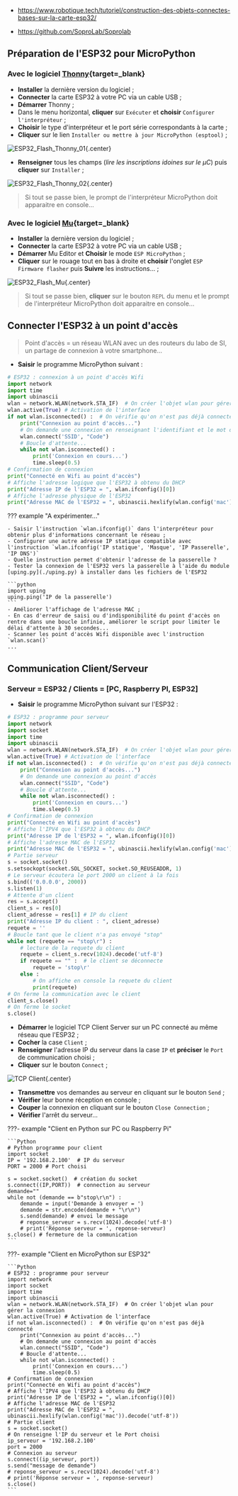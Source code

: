 
- <https://www.robotique.tech/tutoriel/construction-des-objets-connectes-bases-sur-la-carte-esp32/>

- <https://github.com/SoproLab/Soprolab>

<!-- 
- https://www.youtube.com/@christianducros/videos
- https://github.com/christianDUCROS -->



## Préparation de l'ESP32 pour MicroPython

### Avec le logiciel [Thonny](https://thonny.org){target=_blank}

- **Installer** la dernière version du logiciel ;
- **Connecter** la carte ESP32 à votre PC via un cable USB ;
- **Démarrer** Thonny ;
- Dans le menu horizontal, **cliquer** sur `Exécuter` et **choisir** `Configurer l'interpréteur` ;
- **Choisir** le type d'interpréteur et le port série correspondants à la carte ;
- **Cliquer** sur le lien `Installer ou mettre à jour MicroPython (esptool)` ;

![ESP32_Flash_Thonny_01](./images/ESP32_Flash_Thonny_01.png){.center}

- **Renseigner** tous les champs (*lire les inscriptions idoines sur le µC*) puis **cliquer** sur `Installer` ;

![ESP32_Flash_Thonny_02](./images/ESP32_Flash_Thonny_02.png){.center}

> Si tout se passe bien, le prompt de l'interpréteur MicroPython doit apparaitre en console...

### Avec le logiciel [Mu](https://codewith.mu/en/download){target=_blank}

- **Installer** la dernière version du logiciel ;
- **Connecter** la carte ESP32 à votre PC via un cable USB ;
- **Démarrer** Mu Editor  et **Choisir** le mode `ESP MicroPython` ;
- **Cliquer** sur le rouage tout en bas à droite et **choisir** l'onglet `ESP Firmware flasher` puis **Suivre** les instructions...  ;

![ESP32_Flash_Mu](./images/ESP32_Flash_Mu.png){.center}

> Si tout se passe bien, **cliquer** sur le bouton `REPL` du menu et le prompt de l'interpréteur MicroPython doit apparaitre en console...

## Connecter l'ESP32 à un point d'accès

> Point d'accès = un réseau WLAN avec un des routeurs du labo de SI, un partage de connexion à votre smartphone...

- **Saisir** le programme MicroPython suivant :
```Python
# ESP32 : connexion à un point d'accès Wifi
import network
import time
import ubinascii
wlan = network.WLAN(network.STA_IF)  # On créer l'objet wlan pour gérer la connexion
wlan.active(True) # Activation de l'interface
if not wlan.isconnected() :  # On vérifie qu'on n'est pas déjà connecté
    print("Connexion au point d'accès...")
    # On demande une connexion en renseignant l'identifiant et le mot de passe du point d'accès
    wlan.connect('SSID', "Code")
    # Boucle d'attente...
    while not wlan.isconnected() :
        print('Connexion en cours...')
        time.sleep(0.5)
# Confirmation de connexion
print("Connecté en Wifi au point d'accès")
# Affiche l'adresse logique que l'ESP32 à obtenu du DHCP
print("Adresse IP de l'ESP32 = ", wlan.ifconfig()[0])
# Affiche l'adresse physique de l'ESP32
print("Adresse MAC de l'ESP32 = ", ubinascii.hexlify(wlan.config('mac')).decode('utf-8'))
```

<!-- ```Python
import network
import time
import ubinascii
wlan = network.WLAN(network.STA_IF)  # On créer l'objet wlan pour gérer la connexion
wlan.active(True) # Activation de l'interface
if not wlan.isconnected() :  # On vérifie qu'on n'est pas déjà connecté
    print("Connexion au point d'accès...")
    # On demande une connexion au point d'accès
    wlan.connect('WIFI_SI2', 'wifisi02')
    # Boucle d'attente...
    while not wlan.isconnected() :
        print('Connexion en cours...')
        time.sleep(0.5)
# Confirmation de connexion
print("Connecté en Wifi au point d'accès")
# Affiche l'IPV4 que l'ESP32 à obtenu du DHCP
print("Adresse IP de l'ESP32 = ", wlan.ifconfig()[0])
# Affiche l'adresse MAC de l'ESP32
print("Adresse MAC de l'ESP32 = ", ubinascii.hexlify(wlan.config('mac')).decode('utf-8'))
``` -->


??? example "A expérimenter..."

    - Saisir l'instruction `wlan.ifconfig()` dans l'interpréteur pour obtenir plus d'informations concernant le réseau ;
    - Configurer une autre adresse IP statique compatible avec l'instruction `wlan.ifconfig('IP statique', 'Masque', 'IP Passerelle', 'IP DNS')`
    - Quelle instruction permet d'obtenir l'adresse de la passerelle ?
    - Tester la connexion de l'ESP32 vers la passerelle à l'aide du module [uping.py](./uping.py) à installer dans les fichiers de l'ESP32

    ```python
    import uping
    uping.ping('IP de la passerelle')
    ```
    - Améliorer l'affichage de l'adresse MAC ;
    - En cas d'erreur de saisi ou d'indisponibilité du point d'accès on rentre dans une boucle infinie, améliorer le script pour limiter le délai d'attente à 30 secondes...   
    - Scanner les point d'accès Wifi disponible avec l'instruction `wlan.scan()`
    ...
    

## Communication Client/Serveur

### Serveur = ESP32 / Clients = [PC, Raspberry PI, ESP32]

- **Saisir** le programme MicroPython suivant sur l'ESP32 :

```Python
# ESP32 : programme pour serveur
import network
import socket
import time
import ubinascii
wlan = network.WLAN(network.STA_IF)  # On créer l'objet wlan pour gérer la connexion
wlan.active(True) # Activation de l'interface
if not wlan.isconnected() :  # On vérifie qu'on n'est pas déjà connecté
    print("Connexion au point d'accès...")
    # On demande une connexion au point d'accès
    wlan.connect("SSID", "Code")
    # Boucle d'attente...
    while not wlan.isconnected() :
        print('Connexion en cours...')
        time.sleep(0.5)
# Confirmation de connexion
print("Connecté en Wifi au point d'accès")
# Affiche l'IPV4 que l'ESP32 à obtenu du DHCP
print("Adresse IP de l'ESP32 = ", wlan.ifconfig()[0])
# Affiche l'adresse MAC de l'ESP32
print("Adresse MAC de l'ESP32 = ", ubinascii.hexlify(wlan.config('mac')).decode('utf-8'))
# Partie serveur
s = socket.socket()
s.setsockopt(socket.SOL_SOCKET, socket.SO_REUSEADDR, 1)
# Le serveur écoutera le port 2000 un client à la fois
s.bind(('0.0.0.0', 2000))
s.listen(1)
# Attente d'un client
res = s.accept()
client_s = res[0]
client_adresse = res[1] # IP du client
print("Adresse IP du client : ", client_adresse)
requete = ''
# Boucle tant que le client n'a pas envoyé "stop"
while not (requete == "stop\r") :
    # lecture de la requete du client
    requete = client_s.recv(1024).decode('utf-8')
    if requete == "" :  # le client se déconnecte
        requete = 'stop\r'
    else :
        # On affiche en console la requete du client
        print(requete)
# On ferme la communication avec le client
client_s.close()
# On ferme le socket
s.close()
```

<!--     
```
import network
import socket
import time
import ubinascii
wlan = network.WLAN(network.STA_IF)  # On créer l'objet wlan pour gérer la connexion
wlan.active(True) # Activation de l'interface
if not wlan.isconnected() :  # On vérifie qu'on n'est pas déjà connecté
    print("Connexion au point d'accès...")
    # On demande une connexion au point d'accès
    wlan.connect('WIFI_SI2', 'wifisi02')
    # Boucle d'attente...
    while not wlan.isconnected() :
        print('Connexion en cours...')
        time.sleep(0.5)
# Confirmation de connexion
print("Connecté en Wifi au point d'accès")
# Affiche l'IPV4 que l'ESP32 à obtenu du DHCP
print("Adresse IP de l'ESP32 = ", wlan.ifconfig()[0])
# Affiche l'adresse MAC de l'ESP32
print("Adresse MAC de l'ESP32 = ", ubinascii.hexlify(wlan.config('mac')).decode('utf-8'))
# Partie serveur
s = socket.socket()
s.setsockopt(socket.SOL_SOCKET, socket.SO_REUSEADDR, 1)
# Le serveur écoutera le port 2000 un client à la fois
s.bind(('0.0.0.0', 2000))
s.listen(1)
# Attente d'un client
res = s.accept()
client_s = res[0]
client_adresse = res[1] # IP du client
print("Adresse IP du client : ", client_adresse)
requete = ''
# Boucle tant que le client n'a pas envoyé "stop"
while not (requete == "stop\r") :
    # lecture de la requete du client
    requete = client_s.recv(1024).decode('utf-8')
    if requete == "" :  # le client se déconnecte
        requete = 'stop\r'
    else :
        # On affiche en console la requete du client
        print(requete)
# On ferme la communication avec le client
client_s.close()
# On ferme le socket
s.close()


```
 -->

- **Démarrer** le logiciel TCP Client Server sur un PC connecté au même réseau que l'ESP32 ;
- **Cocher** la case `Client` ;
- **Renseigner** l'adresse IP du serveur dans la case `IP` et **préciser** le `Port` de communication choisi ;
- **Cliquer** sur le bouton `Connect` ;

![TCP Client](./images/TCP_Client.png){.center}

- **Transmettre** vos demandes au serveur en cliquant sur le bouton `Send` ;
- **Vérifier** leur bonne réception en console ;
- **Couper** la connexion en cliquant sur le bouton `Close Connection` ;
- **Vérifier** l'arrêt du serveur...


???- example "Client en Python sur PC ou Raspberry Pi"

    ```Python
    # Python programme pour client
    import socket
    IP = '192.168.2.100'  # IP du serveur
    PORT = 2000 # Port choisi

    s = socket.socket()  # création du socket
    s.connect((IP,PORT))  # connection au serveur
    demande=""
    while not (demande == b"stop\r\n") :
        demande = input('Demande à envoyer = ')
        demande = str.encode(demande + "\r\n")
        s.send(demande) # envoi le message
        # reponse_serveur = s.recv(1024).decode('utf-8')
        # print('Réponse serveur = ', reponse-serveur)
    s.close() # fermeture de la communication
    ```

???- example "Client en MicroPython sur ESP32"

    ```Python
    # ESP32 : programme pour serveur
    import network
    import socket
    import time
    import ubinascii
    wlan = network.WLAN(network.STA_IF)  # On créer l'objet wlan pour gérer la connexion
    wlan.active(True) # Activation de l'interface
    if not wlan.isconnected() :  # On vérifie qu'on n'est pas déjà connecté
        print("Connexion au point d'accès...")
        # On demande une connexion au point d'accès
        wlan.connect("SSID", "Code")
        # Boucle d'attente...
        while not wlan.isconnected() :
            print('Connexion en cours...')
            time.sleep(0.5)
    # Confirmation de connexion
    print("Connecté en Wifi au point d'accès")
    # Affiche l'IPV4 que l'ESP32 à obtenu du DHCP
    print("Adresse IP de l'ESP32 = ", wlan.ifconfig()[0])
    # Affiche l'adresse MAC de l'ESP32
    print("Adresse MAC de l'ESP32 = ", ubinascii.hexlify(wlan.config('mac')).decode('utf-8'))
    # Partie client
    s = socket.socket()
    # On renseigne l'IP du serveur et le Port choisi
    ip_serveur = '192.168.2.100'
    port = 2000
    # Connexion au serveur
    s.connect((ip_serveur, port))
    s.send("message de demande")
    # reponse_serveur = s.recv(1024).decode('utf-8')
    # print('Réponse serveur = ', reponse-serveur)
    s.close()
    ```

